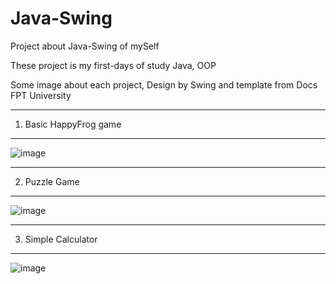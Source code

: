 # Java-Swing
Project about Java-Swing of mySelf

These project is my first-days of study Java, OOP

Some image about each project, Design by Swing and template from Docs FPT University

---
1. Basic HappyFrog game
---
![image](https://user-images.githubusercontent.com/81293286/114340802-9010b580-9b82-11eb-9bdb-e7e0ba693c21.png)

---
2. Puzzle Game
---
![image](https://user-images.githubusercontent.com/81293286/114340850-ab7bc080-9b82-11eb-8a6d-4cbf97e1bd83.png)

---
3. Simple Calculator
---
![image](https://user-images.githubusercontent.com/81293286/114340935-e120a980-9b82-11eb-8eed-aa332f17da83.png)
